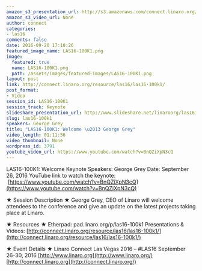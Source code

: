 ```yaml
---
amazon_s3_presentation_url: http://s3.amazonaws.com/connect.linaro.org/las16/Presentations/Monday/LAS16-100K1%20-%20Keynote%20George%20Grey.pdf
amazon_s3_video_url: None
author: connect
categories:
- las16
comments: false
date: 2016-09-20 17:10:26
featured_image_name: LAS16-100K1.png
image:
  featured: true
  name: LAS16-100K1.png
  path: /assets/images/featured-images/LAS16-100K1.png
layout: post
link: http://connect.linaro.org/resource/las16/las16-100k1/
post_format:
- Video
session_id: LAS16-100K1
session_track: Keynote
slideshare_presentation_url: http://www.slideshare.net/linaroorg/las16100k1-welcome-keynote
slug: las16-100k1
speakers: George Grey
title: "LAS16-100K1: Welcome \u2013 George Grey"
video_length: 01:11:56
video_thumbnail: None
wordpress_id: 3791
youtube_video_url: https://www.youtube.com/watch?v=BnQZiXpN3cQ
---
```


LAS16-100K1: Welcome Keynote
Speakers: George Grey
Date: September 26, 2016
YouTube link to watch the keynote:  [https://www.youtube.com/watch?v=BnQZiXpN3cQ](https://www.youtube.com/watch?v=BnQZiXpN3cQ)

★ Session Description ★
George Grey, CEO of Linaro will welcome attendees to the conference and give an update on the latest projects taking place at Linaro.

★ Resources ★
Etherpad: pad.linaro.org/p/las16-100k1
Presentations & Videos: [http://connect.linaro.org/resource/las16/las16-100k1/](http://connect.linaro.org/resource/las16/las16-100k1/)

★ Event Details ★
Linaro Connect Las Vegas 2016 – #LAS16
September 26-30, 2016
[http://www.linaro.org](http://www.linaro.org/)
[http://connect.linaro.org](http://connect.linaro.org/)